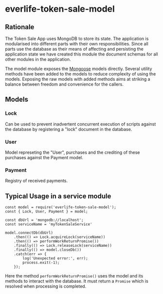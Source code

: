 # everlife-token-sale-model

## Rationale

The Token Sale App uses MongoDB to store its state. The application is modularised into different parts with their own responsibilities. Since all parts use the database as their means of affecting and persisting the application state we have created this module the document schemas for all other modules in the application.

The model module exposes the [Mongoose](https://mongoosejs.com/docs/guide.html) models directly. Several utility methods have been added to the models to reduce complexity of using the models. Exposing the raw models with added methods aims at striking a balance between freedom and convenience for the callers. 

## Models

### Lock

Can be used to prevent inadvertent concurrent execution of scripts against the database by registering a "lock" document in the database. 

### User

Model represeting the "User", purchases and the crediting of these purchases against the Payment model.

### Payment

Registry of received payments.

## Typical Usage in a service module

```
const model = require('everlife-token-sale-model');
const { Lock, User, Payment } = model;

const dbUrl = 'mongodb://localhost';
const serviceName = 'myTokenSaleService'

model.connectDb(dbUrl)
    .then(() => Lock.acquireLock(serviceName))
    .then(() => performWorkReturnPromise())
    .finally(() => Lock.releaseLock(serviceName))
    .finally(() => model.closeDb())
    .catch(err => {
        log('Unexpected error:', err);
        process.exit(-1);
    });

```

Here the method `performWorkReturnPromise()` uses the model and its methods to interact with the database. It must return a `Promise` which is resolved when processing is completed.